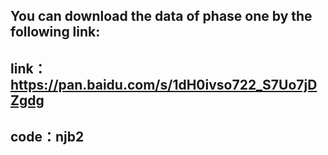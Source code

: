 ## You can download the data of phase one by the following link:<br>
## link：https://pan.baidu.com/s/1dH0ivso722_S7Uo7jDZgdg <br>
## code：njb2 <br>
